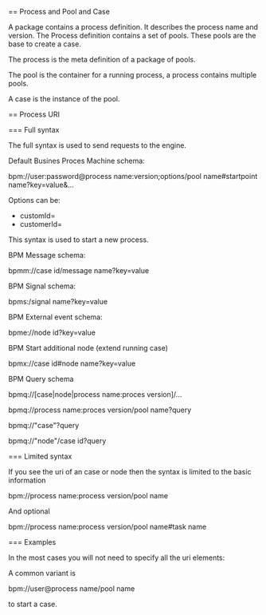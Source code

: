 == Process and Pool and Case

A package contains a process definition. It describes the process name and version.
The Process definition contains a set of pools. These pools are the base to create
a case.

The process is the meta definition of a package of pools.

The pool is the container for a running process, a process contains multiple pools.

A case is the instance of the pool.

== Process URI

=== Full syntax

The full syntax is used to send requests to the engine.

Default Busines Proces Machine schema:

bpm://user:password@process name:version;options/pool name#startpoint name?key=value&...

Options can be:
* customId=
* customerId=

This syntax is used to start a new process.

BPM Message schema:

bpmm://case id/message name?key=value

BPM Signal schema:

bpms:/signal name?key=value

BPM External event schema:

bpme://node id?key=value

BPM Start additional node (extend running case)

bpmx://case id#node name?key=value

BPM Query schema

bpmq://[case|node|process name:proces version]/...

bpmq://process name:proces version/pool name?query

bpmq://"case"?query

bpmq://"node"/case id?query

=== Limited syntax

If you see the uri of an case or node then the syntax is limited to the basic information

bpm://process name:process version/pool name

And optional 

bpm://process name:process version/pool name#task name

=== Examples

In the most cases you will not need to specify all the uri elements:

A common variant is

bpm://user@process name/pool name

to start a case.
